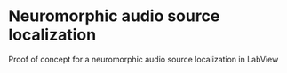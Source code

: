 # Neuromorphic audio source localization
 Proof of concept for a neuromorphic audio source localization in LabView
